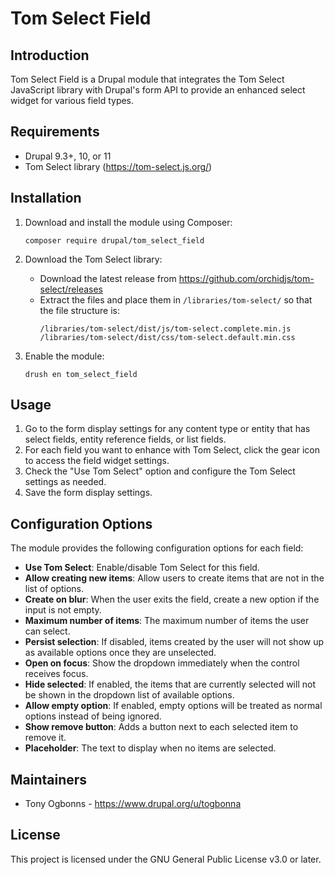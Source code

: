 # Tom Select Field

## Introduction

Tom Select Field is a Drupal module that integrates the Tom Select JavaScript library with Drupal's form API to provide an enhanced select widget for various field types.

## Requirements

- Drupal 9.3+, 10, or 11
- Tom Select library (https://tom-select.js.org/)

## Installation

1. Download and install the module using Composer:
   ```
   composer require drupal/tom_select_field
   ```

2. Download the Tom Select library:
   - Download the latest release from https://github.com/orchidjs/tom-select/releases
   - Extract the files and place them in `/libraries/tom-select/` so that the file structure is:
     ```
     /libraries/tom-select/dist/js/tom-select.complete.min.js
     /libraries/tom-select/dist/css/tom-select.default.min.css
     ```

3. Enable the module:
   ```
   drush en tom_select_field
   ```

## Usage

1. Go to the form display settings for any content type or entity that has select fields, entity reference fields, or list fields.
2. For each field you want to enhance with Tom Select, click the gear icon to access the field widget settings.
3. Check the "Use Tom Select" option and configure the Tom Select settings as needed.
4. Save the form display settings.

## Configuration Options

The module provides the following configuration options for each field:

- **Use Tom Select**: Enable/disable Tom Select for this field.
- **Allow creating new items**: Allow users to create items that are not in the list of options.
- **Create on blur**: When the user exits the field, create a new option if the input is not empty.
- **Maximum number of items**: The maximum number of items the user can select.
- **Persist selection**: If disabled, items created by the user will not show up as available options once they are unselected.
- **Open on focus**: Show the dropdown immediately when the control receives focus.
- **Hide selected**: If enabled, the items that are currently selected will not be shown in the dropdown list of available options.
- **Allow empty option**: If enabled, empty options will be treated as normal options instead of being ignored.
- **Show remove button**: Adds a button next to each selected item to remove it.
- **Placeholder**: The text to display when no items are selected.

## Maintainers

- Tony Ogbonns - https://www.drupal.org/u/togbonna

## License

This project is licensed under the GNU General Public License v3.0 or later.
